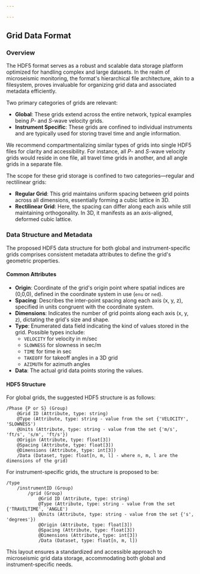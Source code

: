 ```yaml
---

---
```


## Grid Data Format

### Overview

The HDF5 format serves as a robust and scalable data storage platform optimized for handling complex and large datasets. In the realm of microseismic monitoring, the format's hierarchical file architecture, akin to a filesystem, proves invaluable for organizing grid data and associated metadata efficiently.

Two primary categories of grids are relevant:
- **Global**: These grids extend across the entire network, typical examples being *P*- and *S*-wave velocity grids.
- **Instrument Specific**: These grids are confined to individual instruments and are typically used for storing travel time and angle information.

We recommend compartmentalizing similar types of grids into single HDF5 files for clarity and accessibility. For instance, all *P*- and *S*-wave velocity grids would reside in one file, all travel time grids in another, and all angle grids in a separate file.

The scope for these grid storage is confined to two categories—regular and rectilinear grids:
- **Regular Grid**: This grid maintains uniform spacing between grid points across all dimensions, essentially forming a cubic lattice in 3D.
- **Rectilinear Grid**: Here, the spacing can differ along each axis while still maintaining orthogonality. In 3D, it manifests as an axis-aligned, deformed cubic lattice.

### Data Structure and Metadata

The proposed HDF5 data structure for both global and instrument-specific grids comprises consistent metadata attributes to define the grid's geometric properties.

#### Common Attributes

- **Origin**: Coordinate of the grid's origin point where spatial indices are (0,0,0), defined in the coordinate system in use (`enu` or `ned`).
- **Spacing**: Describes the inter-point spacing along each axis (x, y, z), specified in units congruent with the coordinate system.
- **Dimensions**: Indicates the number of grid points along each axis (x, y, z), dictating the grid's size and shape.
- **Type**: Enumerated data field indicating the kind of values stored in the grid. Possible types include:
  - `VELOCITY` for velocity in m/sec
  - `SLOWNESS` for slowness in sec/m
  - `TIME` for time in sec
  - `TAKEOFF` for takeoff angles in a 3D grid
  - `AZIMUTH` for azimuth angles
- **Data**: The actual grid data points storing the values.

#### HDF5 Structure

For global grids, the suggested HDF5 structure is as follows:

```
/Phase {P or S} (Group)
    @Grid ID (Attribute, type: string)
    @Type (Attribute, type: string - value from the set {'VELOCITY', 'SLOWNESS')
    @Units (Attribute, type: string - value from the set {'m/s', 'ft/s', 's/m', 'ft/s'})
    @Origin (Attribute, type: float[3])
    @Spacing (Attribute, type: float[3])
    @Dimensions (Attribute, type: int[3])
    /Data (Dataset, type: float[n, m, l] - where n, m, l are the dimensions of the grid)
```


For instrument-specific grids, the structure is proposed to be:

```
/type
    /instrumentID (Group)
        /grid (Group)
            @Grid ID (Attribute, type: string)
            @Type (Attribute, type: string - value from the set {'TRAVELTIME', 'ANGLE')
            @Units (Attribute, type: string - value from the set {'s', 'degrees'})
            @Origin (Attribute, type: float[3])
            @Spacing (Attribute, type: float[3])
            @Dimensions (Attribute, type: int[3])
            /Data (Dataset, type: float[n, m, l])
```

This layout ensures a standardized and accessible approach to microseismic grid data storage, accommodating both global and instrument-specific needs.

<!--stackedit_data:
eyJoaXN0b3J5IjpbMjA5NTA5OTQ1MCwtMTEyNjcyMTQ2NSw5NT
Y0MDk3NCwyMTI0MjIzNTYzLC0xNDk2ODMwOTA1LDM5OTI2NzU4
NSwtMjE0NDcwODk1OF19
-->